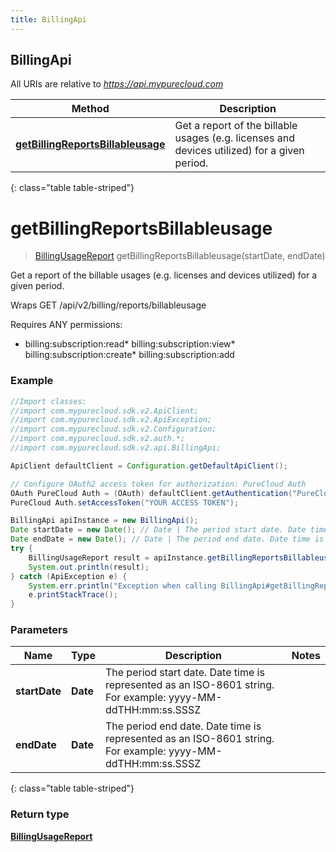 ```yaml
---
title: BillingApi
---
```

## BillingApi

All URIs are relative to *https://api.mypurecloud.com*

| Method | Description |
| ------------- | ------------- |
| [**getBillingReportsBillableusage**](BillingApi.html#getBillingReportsBillableusage) | Get a report of the billable usages (e.g. licenses and devices utilized) for a given period. |
{: class="table table-striped"}

<a name="getBillingReportsBillableusage"></a>

# **getBillingReportsBillableusage**



> [BillingUsageReport](BillingUsageReport.html) getBillingReportsBillableusage(startDate, endDate)

Get a report of the billable usages (e.g. licenses and devices utilized) for a given period.



Wraps GET /api/v2/billing/reports/billableusage  

Requires ANY permissions: 

* billing:subscription:read* billing:subscription:view* billing:subscription:create* billing:subscription:add

### Example

~~~java
//Import classes:
//import com.mypurecloud.sdk.v2.ApiClient;
//import com.mypurecloud.sdk.v2.ApiException;
//import com.mypurecloud.sdk.v2.Configuration;
//import com.mypurecloud.sdk.v2.auth.*;
//import com.mypurecloud.sdk.v2.api.BillingApi;

ApiClient defaultClient = Configuration.getDefaultApiClient();

// Configure OAuth2 access token for authorization: PureCloud Auth
OAuth PureCloud Auth = (OAuth) defaultClient.getAuthentication("PureCloud Auth");
PureCloud Auth.setAccessToken("YOUR ACCESS TOKEN");

BillingApi apiInstance = new BillingApi();
Date startDate = new Date(); // Date | The period start date. Date time is represented as an ISO-8601 string. For example: yyyy-MM-ddTHH:mm:ss.SSSZ
Date endDate = new Date(); // Date | The period end date. Date time is represented as an ISO-8601 string. For example: yyyy-MM-ddTHH:mm:ss.SSSZ
try {
    BillingUsageReport result = apiInstance.getBillingReportsBillableusage(startDate, endDate);
    System.out.println(result);
} catch (ApiException e) {
    System.err.println("Exception when calling BillingApi#getBillingReportsBillableusage");
    e.printStackTrace();
}
~~~

### Parameters


| Name | Type | Description  | Notes |
| ------------- | ------------- | ------------- | ------------- |
| **startDate** | **Date**| The period start date. Date time is represented as an ISO-8601 string. For example: yyyy-MM-ddTHH:mm:ss.SSSZ | |
| **endDate** | **Date**| The period end date. Date time is represented as an ISO-8601 string. For example: yyyy-MM-ddTHH:mm:ss.SSSZ | |
{: class="table table-striped"}

### Return type

[**BillingUsageReport**](BillingUsageReport.html)

